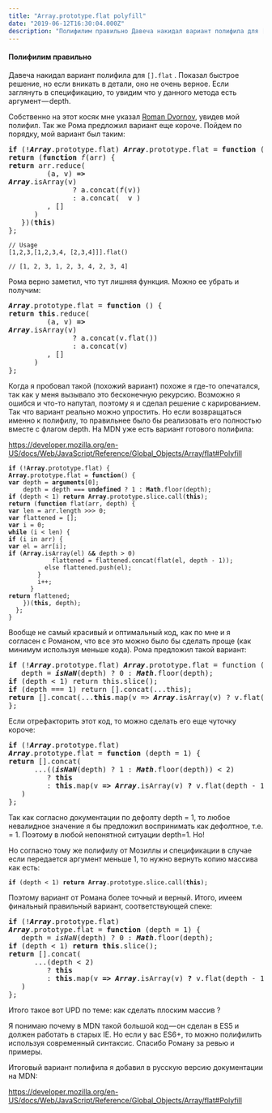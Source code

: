 ```yaml
---
title: "Array.prototype.flat polyfill"
date: "2019-06-12T16:30:04.000Z"
description: "Полифилим правильно Давеча накидал вариант полифила для [].flat. Показал быстрое решение, но если вникать в детали, оно не очень"
---
```


<h4>Полифилим правильно</h4>
<p>Давеча накидал вариант полифила для <code>[].flat</code> . Показал быстрое решение, но если вникать в детали, оно не очень верное. Если заглянуть в спецификацию, то увидим что у данного метода есть аргумент — depth.</p>
<p>Собственно на этот косяк мне указал <a href="https://medium.com/u/ac81ad26a141" target="_blank" rel="noopener noreferrer">Roman Dvornov</a>, увидев мой полифил. Так же Рома предложил вариант еще короче. Пойдем по порядку, мой вариант был таким:</p>
<pre><strong>if</strong> (!<strong><em>Array</em></strong>.prototype.flat) <strong><em>Array</em></strong>.prototype.flat = <strong>function</strong> () {<br><strong>return</strong> (<strong>function</strong> <em>f</em>(arr) {<br><strong>return</strong> arr.reduce(<br>         (a, v) <strong>=&gt;</strong><br><strong><em>Array</em></strong>.isArray(v)<br>               ? a.concat(<em>f</em>(v))<br>               : a.concat(  v )<br>         , []<br>      )<br>   })(<strong>this</strong>)<br>};</pre>
<pre><code>// Usage<br>[1,2,3,[1,2,3,4, [2,3,4]]].flat()</code></pre>
<pre><code>// [1, 2, 3, 1, 2, 3, 4, 2, 3, 4]</code></pre>
<p>Рома верно заметил, что тут лишняя функция. Можно ее убрать и получим:</p>
<pre><strong><em>Array</em></strong>.prototype.flat = <strong>function</strong> () {<br><strong>return</strong> <strong>this</strong>.reduce(<br>         (a, v) <strong>=&gt;</strong><br><strong><em>Array</em></strong>.isArray(v)<br>               ? a.concat(v.flat())<br>               : a.concat(v)<br>         , []<br>      )<br>};</pre>
<p>Когда я пробовал такой (похожий вариант) похоже я где-то опечатался, так как у меня вызывало это бесконечную рекурсию. Возможно я ошибся и что-то напутал, поэтому я и сделал решение с карированием. Так что вариант реально можно упростить. Но если возвращаться именно к полифилу, то правильнее было бы реализовать его полностью вместе с флагом depth. На MDN уже есть вариант готового полифила:</p>
<p><a href="https://developer.mozilla.org/en-US/docs/Web/JavaScript/Reference/Global_Objects/Array/flat#Polyfill">https://developer.mozilla.org/en-US/docs/Web/JavaScript/Reference/Global_Objects/Array/flat#Polyfill</a></p>
<pre><code><strong>if</strong> (!<strong>Array</strong>.prototype.flat) {<br><strong>Array</strong>.prototype.flat = <strong>function</strong>() {<br><strong>var</strong> depth = <strong>arguments</strong>[0];<br>    depth = depth === <strong>undefined</strong> ? 1 : <strong>Math</strong>.floor(depth);<br><strong>if</strong> (depth &lt; 1) <strong>return</strong> <strong>Array</strong>.prototype.slice.call(<strong>this</strong>);<br><strong>return</strong> (<strong>function</strong> flat(arr, depth) {<br><strong>var</strong> len = arr.length &gt;&gt;&gt; 0;<br><strong>var</strong> flattened = [];<br><strong>var</strong> i = 0;<br><strong>while</strong> (i &lt; len) {<br><strong>if</strong> (i in arr) {<br><strong>var</strong> el = arr[i];<br><strong>if</strong> (<strong>Array</strong>.isArray(el) &amp;<strong>&amp;</strong> depth &gt; 0)<br>            flattened = flattened.concat(flat(el, depth - 1));<br>          else flattened.push(el);<br>        }<br>        i++;<br>      }<br><strong>return</strong> flattened;<br>    })(<strong>this</strong>, depth);<br>  };<br>}</code></pre>
<p>Вообще не самый красивый и оптимальный код, как по мне и я согласен с Романом, что все это можно было бы сделать проще (как минимум используя меньше кода). Рома предложил такой вариант:</p>
<pre><strong>if</strong> (!<strong><em>Array</em></strong>.prototype.flat) <strong><em>Array</em></strong>.prototype.flat = function (depth = 1) {<br>   depth = <strong><em>isNaN</em></strong>(depth) ? 0 : <strong><em>Math</em></strong>.floor(depth);<br><strong>if</strong> (depth &lt; 1) return this.slice();<br><strong>if</strong> (depth === 1) return [].concat(...this);<br><strong>return</strong> [].concat(...<strong>this</strong>.map(v =&gt; <strong><em>Array</em></strong>.isArray(v) ? v.flat(depth - 1) : v));<br>};</pre>
<p>Если отрефакторить этот код, то можно сделать его еще чуточку короче:</p>
<pre><strong>if</strong> (!<strong><em>Array</em></strong>.prototype.flat)<br><strong><em>Array</em></strong>.prototype.flat = <strong>function</strong> (depth = 1) {<br><strong>return</strong> [].concat(<br>      ...((<strong><em>isNaN</em></strong>(depth) ? 1 : <strong><em>Math</em></strong>.floor(depth)) &lt; 2)<br>         ? <strong>this</strong><br>         : <strong>this</strong>.map(v <strong>=&gt;</strong> <strong><em>Array</em></strong>.isArray(v) <strong>?</strong> v.flat(depth - 1) <strong>:</strong> v)<br>   )<br>};</pre>
<p>Так как согласно документации по дефолту depth = 1, то любое невалидное значение я бы предложил воспринимать как дефолтное, т.е. = 1. Поэтому в любой непонятной ситуации depth=1. Но!</p>
<p>Но согласно тому же полифилу от Мозиллы и спецификации в случае если передается аргумент меньше 1, то нужно вернуть копию массива как есть:</p>
<pre><code><strong>if</strong> (depth &lt; 1) <strong>return</strong> <strong>Array</strong>.prototype.slice.call(<strong>this</strong>);</code></pre>
<p>Поэтому вариант от Романа более точный и верный. Итого, имеем финальный правильный вариант, соответствующей спеке:</p>
<pre><strong>if</strong> (!<strong><em>Array</em></strong>.prototype.flat)<br><strong><em>Array</em></strong>.prototype.flat = <strong>function</strong> (depth = 1) {<br>   depth = <em>isNaN</em>(depth) ? 0 : <strong><em>Math</em></strong>.floor(depth);<br><strong>if</strong> (depth &lt; 1) <strong>return</strong> <strong>this</strong>.slice();<br><strong>return</strong> [].concat(<br>      ...(depth &lt; 2)<br>         ? <strong>this</strong><br>         : <strong>this</strong>.map(v <strong>=&gt;</strong> <strong><em>Array</em></strong>.isArray(v) <strong>?</strong> v.flat(depth - 1) <strong>:</strong> v)<br>   )<br>};</pre>
<p>Итого такое вот UPD по теме: как сделать плоским массив ?</p>
<p>Я понимаю почему в MDN такой большой код — он сделан в ES5 и должен работать в старых IE. Но если у вас ES6+, то можно полифилить используя современный синтаксис. Спасибо Роману за ревью и примеры.</p>
<p>Итоговый вариант полифила я добавил в русскую версию документации на MDN:</p>
<p><a href="https://developer.mozilla.org/en-US/docs/Web/JavaScript/Reference/Global_Objects/Array/flat#Polyfill">https://developer.mozilla.org/en-US/docs/Web/JavaScript/Reference/Global_Objects/Array/flat#Polyfill</a></p>



